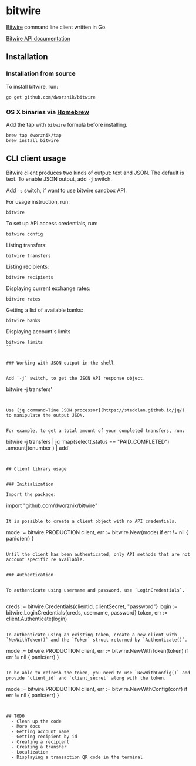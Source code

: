 # bitwire

[Bitwire](https://www.bitwire.co) command line client written in Go.

[Bitwire API documentation](https://developers.bitwire.co)

## Installation


### Installation from source


To install bitwire, run:

```
go get github.com/dworznik/bitwire
```


### OS X binaries via [Homebrew](http://brew.sh)


Add the tap with `bitwire` formula before installing.

```
brew tap dworznik/tap
brew install bitwire
```


## CLI client usage

Bitwire client produces two kinds of output: text and JSON. The default is text. To enable JSON output, add `-j` switch.

Add `-s` switch, if want to use bitwire sandbox API.


For usage instruction, run:

```
bitwire
```


To set up API access credentials, run:
```
bitwire config
```

Listing transfers:

```
bitwire transfers
```

Listing recipients:
```
bitwire recipients
```

Displaying current exchange rates:
```
bitwire rates
```

Getting a list of available banks:
```
bitwire banks
```

Displaying account's limits
```
bitwire limits
``


### Working with JSON output in the shell


Add `-j` switch, to get the JSON API response object.

```
bitwire -j  transfers'
```


Use [jq command-line JSON processor](https://stedolan.github.io/jq/) to manipulate the output JSON.


For example, to get a total amount of your completed transfers, run:

```
bitwire -j  transfers | jq  'map(select(.status == "PAID_COMPLETED") .amount|tonumber ) | add'
```


## Client library usage


### Initialization

Import the package:

```
import "github.com/dworznik/bitwire"
```

It is possible to create a client object with no API credentials.

```
mode := bitwire.PRODUCTION
client, err := bitwire.New(mode)
if err != nil {
  panic(err)
}
```

Until the client has been authenticated, only API methods that are not account specific re available.


### Authentication


To authenticate using username and password, use `LoginCredentials`.


```
creds := bitwire.Credentials{clientId, clientSecret, "password"}
login := bitwire.LoginCredentials{creds, username, password}
token, err := client.Authenticate(login)
```

To authenticate using an existing token, create a new client with `NewWithToken()` and the `Token` struct returned by `Authenticate()`.

```
mode := bitwire.PRODUCTION
client, err := bitwire.NewWithToken(token)
if err != nil {
  panic(err)
}
```

To be able to refresh the token, you need to use `NewWithConfig()` and provide `client_id` and `client_secret` along with the token.

```
mode := bitwire.PRODUCTION
client, err := bitwire.NewWithConfig(conf)
if err != nil {
  panic(err)
}
```


## TODO
  - Clean up the code
  - More docs
  - Getting account name
  - Getting recipient by id
  - Creating a recipient
  - Creating a transfer
  - Localization
  - Displaying a transaction QR code in the terminal
